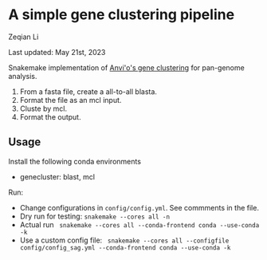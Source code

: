 # A simple gene clustering pipeline

Zeqian Li

Last updated: May 21st, 2023

Snakemake implementation of [Anvi'o's gene clustering](https://merenlab.org/2016/11/08/pangenomics-v2/) for pan-genome analysis.
1. From a fasta file, create a all-to-all blasta. 
2. Format the file as an mcl input. 
3. Cluste by mcl.
4. Format the output.

## Usage 

Install the following conda environments
- genecluster: blast, mcl

Run:
- Change configurations in `config/config.yml`. See commments in the file. 
- Dry run for testing: 
``` snakemake --cores all -n ```
- Actual run
``` snakemake --cores all --conda-frontend conda --use-conda -k```
- Use a custom config file: 
``` snakemake --cores all --configfile config/config_sag.yml --conda-frontend conda --use-conda -k```
